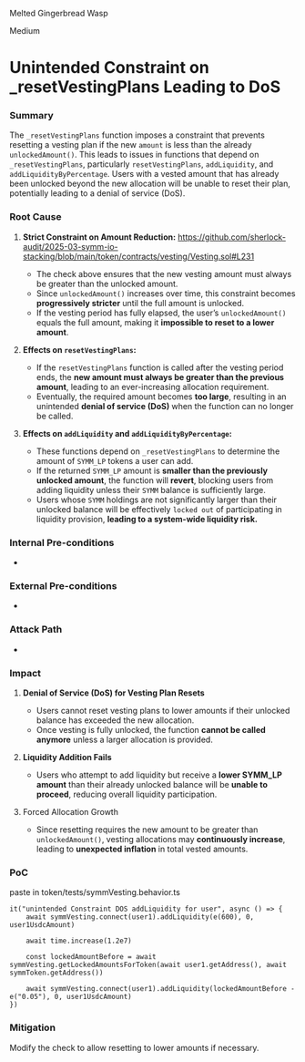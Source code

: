 Melted Gingerbread Wasp

Medium

# Unintended Constraint on _resetVestingPlans Leading to DoS

### Summary

The `_resetVestingPlans` function imposes a constraint that prevents resetting a vesting plan if the new `amount` is less than the already `unlockedAmount()`. This leads to issues in functions that depend on `_resetVestingPlans`, particularly `resetVestingPlans`, `addLiquidity`, and `addLiquidityByPercentage`. Users with a vested amount that has already been unlocked beyond the new allocation will be unable to reset their plan, potentially leading to a denial of service (DoS).

### Root Cause

1. **Strict Constraint on Amount Reduction:**
      https://github.com/sherlock-audit/2025-03-symm-io-stacking/blob/main/token/contracts/vesting/Vesting.sol#L231
      - The check above ensures that the new vesting amount must always be greater than the unlocked amount.
      - Since `unlockedAmount()` increases over time, this constraint becomes **progressively stricter** until the full amount is unlocked.
      - If the vesting period has fully elapsed, the user’s `unlockedAmount()` equals the full amount, making it **impossible to reset to a lower amount**.

2. **Effects on `resetVestingPlans`:**

    - If the `resetVestingPlans` function is called after the vesting period ends, the **new amount must always be greater than the previous amount**, leading to an ever-increasing allocation requirement.
    - Eventually, the required amount becomes **too large**, resulting in an unintended **denial of service (DoS)** when the function can no longer be called.

3. **Effects on `addLiquidity` and `addLiquidityByPercentage`:**

    - These functions depend on `_resetVestingPlans` to determine the amount of `SYMM_LP` tokens a user can add.
    - If the returned `SYMM_LP` amount is **smaller than the previously unlocked amount**, the function will **revert**, blocking users from adding liquidity unless their `SYMM` balance is sufficiently large.
    - Users whose `SYMM` holdings are not significantly larger than their unlocked balance will be effectively `locked out` of participating in liquidity provision, **leading to a system-wide liquidity risk.**

### Internal Pre-conditions

-

### External Pre-conditions

-

### Attack Path

-

### Impact

1. **Denial of Service (DoS) for Vesting Plan Resets**

    - Users cannot reset vesting plans to lower amounts if their unlocked balance has exceeded the new allocation.
    - Once vesting is fully unlocked, the function **cannot be called anymore** unless a larger allocation is provided.
 
2. **Liquidity Addition Fails**
    - Users who attempt to add liquidity but receive a **lower SYMM_LP amount** than their already unlocked balance will be **unable to proceed**, reducing overall liquidity participation.

3. Forced Allocation Growth

    - Since resetting requires the new amount to be greater than `unlockedAmount()`, vesting allocations may **continuously increase**, leading to **unexpected inflation** in total vested amounts.

### PoC

paste in token/tests/symmVesting.behavior.ts
```solidity
it("unintended Constraint DOS addLiquidity for user", async () => {
	await symmVesting.connect(user1).addLiquidity(e(600), 0, user1UsdcAmount)

	await time.increase(1.2e7)

	const lockedAmountBefore = await symmVesting.getLockedAmountsForToken(await user1.getAddress(), await symmToken.getAddress())

	await symmVesting.connect(user1).addLiquidity(lockedAmountBefore - e("0.05"), 0, user1UsdcAmount)
})
```

### Mitigation

Modify the check to allow resetting to lower amounts if necessary.